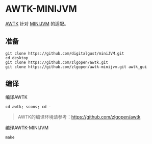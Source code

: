 # AWTK-MINIJVM

[AWTK](https://github.com/zlgopen/awtk) 针对 [MINIJVM](https://github.com/digitalgust/miniJVM) 的适配。

## 准备

```
git clone https://github.com/digitalgust/miniJVM.git
cd desktop
git clone https://github.com/zlgopen/awtk.git
git clone https://github.com/zlgopen/awtk-minijvm.git awtk_gui
```

## 编译

编译AWTK

```
cd awtk; scons; cd -
```

> AWTK的编译环境请参考：https://github.com/zlgopen/awtk

编译AWTK-MINIJVM

```
make
```





